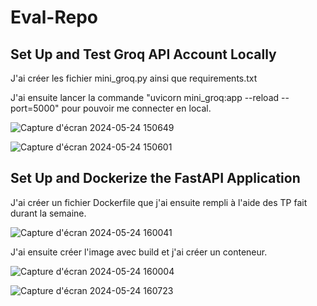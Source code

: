 # Eval-Repo

## Set Up and Test Groq API Account Locally

J'ai créer les fichier mini_groq.py ainsi que requirements.txt

J'ai ensuite lancer la commande "uvicorn mini_groq:app --reload --port=5000" pour pouvoir me connecter en local.


![Capture d'écran 2024-05-24 150649](https://github.com/Abder0514/Eval-Repo/assets/53054661/de22d2b0-44d6-486f-8035-9827b3884984)

![Capture d'écran 2024-05-24 150601](https://github.com/Abder0514/Eval-Repo/assets/53054661/f7625f73-5026-498d-a1cf-9627e4778362)


## Set Up and Dockerize the FastAPI Application

J'ai créer un fichier Dockerfile que j'ai ensuite rempli à l'aide des TP fait durant la semaine.

![Capture d'écran 2024-05-24 160041](https://github.com/Abder0514/Eval-Repo/assets/53054661/901a0b1d-3feb-4219-ab47-54c0ee2df768)

J'ai ensuite créer l'image avec build et j'ai créer un conteneur.

![Capture d'écran 2024-05-24 160004](https://github.com/Abder0514/Eval-Repo/assets/53054661/0f639e16-9762-428c-b67f-04b6421fa3ef)

![Capture d'écran 2024-05-24 160723](https://github.com/Abder0514/Eval-Repo/assets/53054661/274e055f-02bb-4211-b0e3-16b4e38fbd57)
